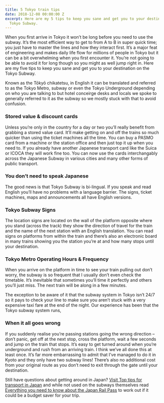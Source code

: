 ```yaml
---
title: 5 Tokyo train tips
date: 2018-12-08 00:00:00 Z
excerpt: Here are my 5 tips to keep you sane and get you to your destination on the
  Tokyo Subway.
---
```


When you first arrive in Tokyo it won’t be long before you need to use the subway.  It’s the most efficient way to get to from A to B in super quick time; you just have to master the lines and how they interact first. It’s a major feat of engineering and makes daily life flow for millions of people in Tokyo but it can be a bit overwhelming when you first encounter it.  You’re not going to be able to avoid it for long though so you might as well jump right in.  Here are my five tips to keep you sane and get you to your destination on the Tokyo Subway.

Known as the Tōkyō chikatetsu, in English it can be translated and referred to as the Tokyo Metro, subway or even the Tokyo Underground depending on who you are talking to but hotel conceirge desks and locals we spoke to generally referred to it as the subway so we mostly stuck with that to avoid confusion.

### Stored value & discount cards

Unless you’re only in the country for a day or two you’ll really benefit from grabbing a stored value card.  It’ll make getting on and off the trains so much quicker than using the  ticket machines all the time.  You can buy a PASMO card from a machine or the station office and then just top it up when you need to.  If you already have another Japanese transport card like the Suica or ICOCA they will work fine too.  You can now use the cards interchangably across the Japanese Subway in various cities and many other forms of public transport.

### You don’t need to speak Japanese

The good news is that Tokyo Subway is bi-lingual.  If you speak and read English you’ll have no problems with a language barrier. The signs, ticket machines, maps and announcements all have English versions.

### Tokyo Subway Signs

The location signs are located on the wall of the platform opposite where you stand (across the track) they show the direction of travel for the train and the name of the next station with an English translation.  You can read signs on platforms from within the train and there’s also an electronic board in many trains showing you the station you’re at and how many stops until your destination.

### Tokyo Metro Operating Hours & Frequency

When you arrive on the platform in time to see your train pulling out don’t worry, the subway is so frequent that I usually don’t even check the timetable.  It’s inevitable that sometimes you’ll time it perfectly and others you’ll just miss.  The next train will be along in a few minutes.

The exception to be aware of it that the subway system in Tokyo isn’t 24/7 so it pays to check your line to make sure you aren’t stuck with a very expensive taxi fare at the end of the night.  Our experience has been that the Tokyo subway system runs,

### When it all goes wrong

If you suddenly realise you’re passing stations going the wrong direction – don’t panic, get off at the next stop, cross the platform, wait a few seconds and jump on the train that stops.  It’s easy to get turned around when you’re underground and rush from an arriving train.  I think we’ve all done this at least once.  It’s far more embarrassing to admit that I’ve managed to do it in Kyoto and they only have two subway lines!  There’s also no additional cost from your original route as you don’t need to exit through the gate until your destination.

Still have questions about getting around in Japan? [Visit Top tips for transport in Japan](https://www.2aussietravellers.com/top-tips-for-transport-in-japan/ ) and while not used on the subways themselves read [Everything you need to know about the Japan Rail Pass](https://www.2aussietravellers.com/japan-rail-pass/) to work out if it could be a budget saver for your trip.